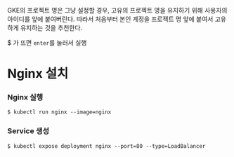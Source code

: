 GKE의 프로젝트 명은 그냥 설정할 경우, 고유의 프로젝트 명을 유지하기 위해 사용자의 아이디를 앞에 붙여버린다. 따라서 처음부터 본인 계정을 프로젝트 명 앞에 붙여서 고유하게 유지하는 것을 추천한다.


$ 가 뜨면 `enter`를 눌러서 실행


# Nginx 설치

### Nginx 실행

```
$ kubectl run nginx --image=nginx
```

### Service 생성

```
$ kubectl expose deployment nginx --port=80 --type=LoadBalancer
```